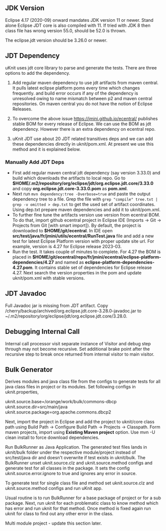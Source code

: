 ## JDK Version

Eclipse 4.17 (2020-09) onward mandates JDK version 11 or newer. Stand alone Eclipse JDT core is also compiled with 11. If tried with JDK 8 then class file has wrong version 55.0, should be 52.0 is thrown.

The eclipse.jdt version should be 3.26.0 or newer.

## JDT Dependency

uKnit uses jdt core library to parse and generate the tests. There are three options to add the dependency.

  1. Add regular maven dependency to use jdt artifacts from maven central. It pulls latest eclipse platform poms every time which changes frequently. and build error occurs if any of the dependency is unresolved owing to name mismatch between p2 and maven central repositories. On maven central you do not have the notion of Eclipse Releases.

  2. To overcome the above issue https://jmini.github.io/ecentral/ publishes stable BOM for every release of Eclipse. We can use the BOM as jdt dependency. However there is an extra dependency on ecentral repo.

  3. uKnit JDT use about 20 JDT related transitives deps and we can add these dependencies directly in uknit/pom.xml. At present we use this method and it is explained below.

### Manually Add JDT Deps

  - First add regular maven central jdt dependency (say version 3.33.0) and build which downloads the artifacts to local repo. Go to **$HOME/.m2/repository/org/eclipse/jdt/org.eclipse.jdt.core/3.33.0** and copy **org.eclipse.jdt.core-3.33.0.pom** as **pom.xml**.
  - Next run `mvn dependency:tree -Dverbose=true` and paste the output dependency tree to a file. Grep the file with `grep "compile" tree.txt | grep -v omitted > dep.txt` to get the used set of artifact coordinates. Using dep.txt prepare maven dependencies and add it to uknit/pom.xml.
  - To further fine tune the artifacts version use version from ecentral BOM. To do that, import github ecentral project in Eclipse IDE (Imports -> Git -> Projects from Git [with smart import]). By default, the project is downloaded to **$HOME/git/ecentral**. In IDE open **src/test/java/fr/jmini/utils/ecentral/RunTest.java** file and add a new test for latest Eclipse Platform version with proper update site url. For example, version is 4.27 for Eclipse release 2023-03.
  - Run the test. It takes couple of minutes to complete. For 4.27 the BOM is placed in **$HOME/git/ecentral/repo/fr/jmini/ecentral/eclipse-platform-dependencies/4.27** and named as **eclipse-platform-dependencies-4.27.pom**. It contains stable set of dependencies for Eclipse release 4.27. Next search the version properties in the pom and update uknit/pom.xml with stable versions.
  
## JDT Javadoc

Full Javadoc jar is missing from JDT artifact. Copy /cherry/backup/archived/org.eclipse.jdt.core-3.28.0-javadoc.jar to ~/.m2/repository/org/eclipse/jdt/org.eclipse.jdt.core/3.28.0.

## Debugging Internal Call

Internal call processor visit separate instance of Visitor and debug step through may not become recursive. Set additional brake point after the recursive step to break once returned from internal visitor to main visitor.

## Bulk Generator

Derives modules and java class file from the configs to generate tests for all java class files in project or its modules. Set following configs in uknit.properties,

uknit.source.base=/orange/work/bulk/commons-dbcp
uknit.source.dir=src/main/java
uknit.source.package=org.apache.commons.dbcp2

Next, import the project in Eclipse and add the project to uknit/core class path using Build Path -> Configure Build Path -> Projects -> Classpath. Form maven projects, import using **Existing Maven project** option. Use mvn -U clean install to force download dependencies.

Run BulkRunner as Java Application. The generated test files lands in uknit/bulk folder under the respective module/project instead of src/test/java dir and doesn't overwrite if test exists in uknit/bulk. The BulkRunner unset uknit.source.clz and uknit.source.method configs and generate test for all classes in the package. It sets the config uknit.source.error.ignore to true and ignores any error in source.

To generate test for single class file and method set uknit.source.clz and uknit.source.method configs and run uKnit app.

Usual routine is to run BulkRunner for a base package of project or for a sub package. Next, run uknit for each problematic class to know method which has error and run uknit for that method. Once method is fixed again run uknit for class to find out any other error in the class.

Multi module project - update this section later.
